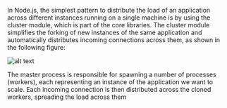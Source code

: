 In Node.js, the simplest pattern to distribute the load of an application across 
different instances running on a single machine is by using the cluster module, 
which is part of the core libraries. The cluster module simplifies the forking of new 
instances of the same application and automatically distributes incoming connections 
across them, as shown in the following figure:


![alt text](https://github.com/amangautam2/LearningGoals/cluster/cluster.png)


The master process is responsible for spawning a number of processes (workers), 
each representing an instance of the application we want to scale. Each incoming 
connection is then distributed across the cloned workers, spreading the load 
across them 
